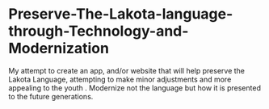# Preserve-The-Lakota-language-through-Technology-and-Modernization
My attempt to create an app, and/or website that will help preserve the Lakota Language,  attempting to make minor adjustments and more appealing to the youth . Modernize not the language but how it is presented to the future generations. 

